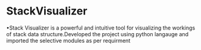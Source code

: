 # StackVisualizer
 
•Stack Visualizer is a powerful and intuitive tool for visualizing the workings of stack data
structure.Developed the project using python langauge and imported the selective modules as per
requirment
